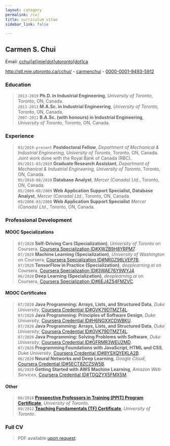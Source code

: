 ```yaml
---
layout: category
permalink: /cv/
title: curriculum vitae
sidebar_link: false

---
```


<!--
<body style="width:100%; height:100%; margin:0;">
<iframe src="https://docs.google.com/gview?url=http://carmenchui.github.io/files/cv_web.pdf&embedded=true" style="width:100%; height:100%;" frameborder="0"></iframe>
</body>

-->

## Carmen S. Chui

Email: <a href="mailto:cchui[at]mie[dot]utoronto[dot]ca">cchui[at]mie[dot]utoronto[dot]ca</a>

<div id="webaddress">
  <a href="http://stl.mie.utoronto.ca/cchui/"><i class="fas fa-home"></i> http://stl.mie.utoronto.ca/cchui/</a> - 
  <a href="https://github.com/carmenchui"><i class="fab fa-github"></i> carmenchui</a> - 
  <a href="http://orcid.org/0000-0001-9493-5912"><i class="ai ai-orcid"></i> 0000-0001-9493-5912</a>
</div>

### Education

> `2013-2019`
**Ph.D. in Industrial Engineering**, *University of Toronto*, Toronto, ON, Canada.<br/>
> `2011-2013`
**M.A.Sc. in Industrial Engineering**, *University of Toronto*, Toronto, ON, Canada.<br/>
> `2007-2011`
**B.A.Sc. (with honours) in Industrial Engineering**, *University of Toronto*, Toronto, ON, Canada.

### Experience

> `03/2019-present`
**Postdoctoral Fellow**, *Department of Mechanical & Industrial Engineering, University of Toronto*, Toronto, ON, Canada.  Joint work done with the Royal Bank of Canada (RBC).<br/>
> `09/2011-03/2019`
**Graduate Research Assistant**, *Department of Mechanical & Industrial Engineering, University of Toronto*, Toronto, ON, Canada.<br/>
> `05/2010-08/2010`
**Database Analyst**, *Mercer (Canada) Ltd.*, Toronto, ON, Canada.<br/>
> `05/2009-08/2009`
**Web Application Support Specialist, Database Analyst**, *Mercer (Canada) Ltd.*, Toronto, ON, Canada.<br/>
> `09/2008-03/2008`
**Web Application Support Specialist** *Mercer (Canada) Ltd.*, Toronto, ON, Canada.

### Professional Development

<!--
> `06/2020`
**Applied Data Science with Python *Specialization)**, *University of Michigan* on Coursera, [Coursera Specialization ID#KCCBFVLRCF4Z](https://www.coursera.org/account/accomplishments/verify/KCCBFVLRCF4Z).
<ul><li>Introduction to Data Science in Python</li></ul><br/>
-->
<!--
> `06/2020`
**Sequence Models**, *deeplearning.ai*, [Coursera Credential ID#KCCBFVLRCF4Z](https://www.coursera.org/account/accomplishments/verify/KCCBFVLRCF4Z).<br/>
> `06/2020`
**Convolutional Neural Networks**, *deeplearning.ai*, [Coursera Credential ID#KQ2MVZA695CD](https://www.coursera.org/account/accomplishments/verify/KQ2MVZA695CD).<br/>
> `06/2020`
**Structuring Machine Learning Projects**, *deeplearning.ai*, [Coursera Credential ID#VKTP2PQ7EPXK](https://www.coursera.org/account/accomplishments/verify/VKTP2PQ7EPXK).<br/>
> `06/2020`
**Improving Deep Neural Networks: Hyperparameter tuning, Regularization and Optimization**, *deeplearning.ai*, [Coursera Credential ID#FYXU2R2HJMN5](https://www.coursera.org/account/accomplishments/verify/FYXU2R2HJMN5).<br/>
> `07/2020`
**Motion Planning for Self-Driving Cars**, *University of Toronto*, [Coursera Credential ID#AJDTY8YTTFXZ](https://www.coursera.org/account/accomplishments/verify/AJDTY8YTTFXZ).<br/>
> `07/2020`
**Visual Perception for Self-Driving Cars**, *University of Toronto*, [Coursera Credential ID#DLT2ZAUWM2LU](https://www.coursera.org/account/accomplishments/verify/DLT2ZAUWM2LU).<br/>
> `07/2020`
**State Estimation and Localization for Self-Driving Cars**, *University of Toronto*, [Coursera Credential ID#B58ZCHFLEV5A](https://www.coursera.org/account/accomplishments/verify/B58ZCHFLEV5A).<br/>
> `07/2020`
**Introduction to Self-Driving Cars**, *University of Toronto*, [Coursera Credential ID#GA2KZG9AA33Z](https://www.coursera.org/account/accomplishments/verify/GA2KZG9AA33Z).<br/>
-->

#### MOOC Specializations

> `07/2020`
**Self-Driving Cars (Specialization)**, *University of Toronto* on Coursera, [Coursera Specialization ID#XWZB9H8YRPM7](https://www.coursera.org/account/accomplishments/specialization/XWZB9H8YRPM7).<br/>
> `07/2020`
**Machine Learning (Specialization)**, *University of Washington* on Coursera, [Coursera Specialization ID#NRGZ96LVEP7B](https://www.coursera.org/account/accomplishments/specialization/NRGZ96LVEP7B).<br/>
> `07/2020`
**TensorFlow in Practice (Specialization)**, *deeplearning.ai* on Coursera, [Coursera Specialization ID#3WAE76Y9WYJ4](https://www.coursera.org/account/accomplishments/specialization/3WAE76Y9WYJ4).<br/>
> `06/2020`
**Deep Learning (Specialization)**, *deeplearning.ai* on Coursera, [Coursera Specialization ID#6EJ4ZS4FMZVC](https://www.coursera.org/account/accomplishments/specialization/6EJ4ZS4FMZVC).<br/>


#### MOOC Certificates

> `07/2020`
**Java Programming: Arrays, Lists, and Structured Data**, *Duke University*, [Coursera Credential ID#GVK79DTMZT4L](https://www.coursera.org/account/accomplishments/verify/GVK79DTMZT4L).<br/>
> `07/2020`
**Java Programming: Principles of Software Design**, *Duke University*, [Coursera Credential ID#H6NGXXCDWBKU](https://www.coursera.org/account/accomplishments/verify/H6NGXXCDWBKU).<br/>
> `07/2020`
**Java Programming: Arrays, Lists, and Structured Data**, *Duke University*, [Coursera Credential ID#GVK79DTMZT4L](https://www.coursera.org/account/accomplishments/verify/GVK79DTMZT4L).<br/>
> `07/2020`
**Java Programming: Solving Problems with Software**, *Duke University*, [Coursera Credential ID#GFRMR3WEU2MD](https://www.coursera.org/account/accomplishments/verify/GFRMR3WEU2MD).<br/>
> `07/2020`
**Programming Foundations with JavaScript, HTML and CSS**, *Duke University*, [Coursera Credential ID#8YSXQYEKLA2B](https://www.coursera.org/account/accomplishments/verify/8YSXQYEKLA2B).<br/>
> `06/2020`
**Neural Networks and Deep Learning**, *Google Cloud*, [Coursera Credential ID#5ECT8ZCZSW5B](https://www.coursera.org/account/accomplishments/verify/5ECT8ZCZSW5B).<br/>
> `06/2020`
**Getting Started with AWS Machine Learning**, *Amazon Web Services*, [Coursera Credential ID#TDQZYX5FMX5M](https://www.coursera.org/account/accomplishments/verify/TDQZYX5FMX5M).<br/>

#### Other
> `06/2018`
**[Prospective Professors in Training (PPIT) Program Certificate](http://gradstudies.engineering.utoronto.ca/research-degrees/prospective-professors-in-training/)**, *University of Toronto*.<br/>
> `09/2012`
**[Teaching Fundamentals (TF) Certificate](http://tatp.utoronto.ca/certificate-program/tf-certificate/)**, *University of Toronto*.<br/>

### Full CV
> PDF available [upon request](mailto:cchui[at]mie[dot]utoronto[dot]ca).

<!--
### Mailing Address
> Carmen Chui, Ph.D.<br/>
> Department of Mechanical & Industrial Engineering<br/>
> 5 King’s College Road<br/>
> University of Toronto<br/>
> Toronto, Ontario M5S 3G8<br/>
> CANADA

-->